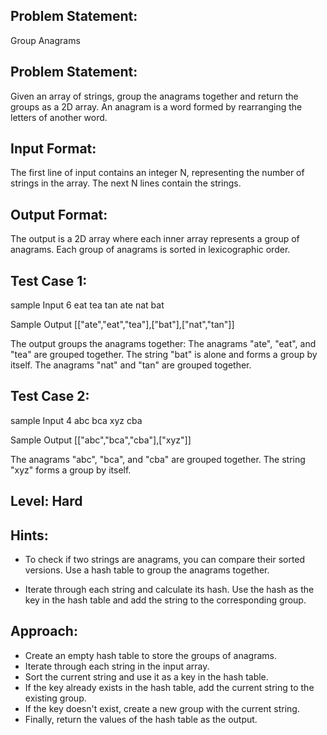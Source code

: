 ## Problem Statement:
Group Anagrams

## Problem Statement:
Given an array of strings, group the anagrams together and return the groups as a 2D array. An anagram is a word formed by rearranging the letters of another word.


## Input Format:
The first line of input contains an integer N, representing the number of strings in the array.
The next N lines contain the strings.

## Output Format:
The output is a 2D array where each inner array represents a group of anagrams.
Each group of anagrams is sorted in lexicographic order.

## Test Case 1:
sample Input
6
eat
tea
tan
ate
nat
bat

Sample Output
[["ate","eat","tea"],["bat"],["nat","tan"]]

The output groups the anagrams together:
The anagrams "ate", "eat", and "tea" are grouped together.
The string "bat" is alone and forms a group by itself.
The anagrams "nat" and "tan" are grouped together.

## Test Case 2:
sample Input
4
abc
bca
xyz
cba

Sample Output
[["abc","bca","cba"],["xyz"]]

The anagrams "abc", "bca", and "cba" are grouped together. The string "xyz" forms a group by itself.

## Level: Hard

## Hints:
- To check if two strings are anagrams, you can compare their sorted versions.
Use a hash table to group the anagrams together.

- Iterate through each string and calculate its hash. Use the hash as the key in the hash table and add the string to the corresponding group.

## Approach:
- Create an empty hash table to store the groups of anagrams.
- Iterate through each string in the input array.
- Sort the current string and use it as a key in the hash table.
- If the key already exists in the hash table, add the current string to the existing group.
- If the key doesn't exist, create a new group with the current string.
- Finally, return the values of the hash table as the output.
